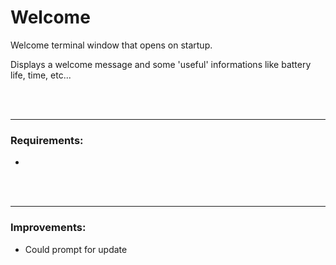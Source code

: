 # Welcome

Welcome terminal window that opens on startup.

Displays a welcome message and some 'useful' informations like battery life, time, etc...

<br/>
<br/>

---

### Requirements:
 - 

<br/>
<br/>

---

### Improvements:
 - Could prompt for update
